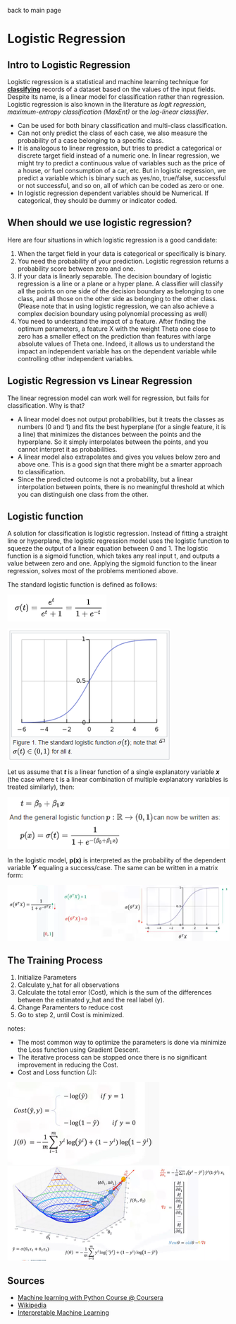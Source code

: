 back to main page

# Logistic Regression

## Intro to Logistic Regression

Logistic regression is a statistical and machine learning technique for <u>**classifying**</u> records of a dataset based on the values of the input fields. Despite its name, is a linear model for classification rather than regression. Logistic regression is also known in the literature as *logit regression*, *maximum-entropy classification (MaxEnt)* or the *log-linear classifier*. 
- Can be used for both binary classification and multi-class classification.
- Can not only predict the class of each case, we also measure the probability of a case belonging to a specific class.
- It is analogous to linear regression, but tries to predict a categorical or discrete target field instead of a numeric one. In linear regression, we might try to predict a continuous value of variables such as the price of a house, or fuel consumption of a car, etc. But in logistic regression, we predict a variable which is binary such as yes/no, true/false, successful or not successful, and so on, all of which can be coded as zero or one.
- In logistic regression dependent variables should be Numerical. If categorical, they should be dummy or indicator coded. 


## When should we use logistic regression? 
Here are four situations in which logistic regression is a good candidate: 
1) When the target field in your data is categorical or specifically is binary. 
2) You need the probability of your prediction. Logistic regression returns a probability score between zero and one. 
3) If your data is linearly separable. The decision boundary of logistic regression is a line or a plane or a hyper plane. A classifier will classify all the points on one side of the decision boundary as belonging to one class, and all those on the other side as belonging to the other class. (Please note that in using logistic regression, we can also achieve a complex decision boundary using polynomial processing as well)
4) You need to understand the impact of a feature. After finding the optimum parameters, a feature X with the weight Theta one close to zero has a smaller effect on the prediction than features with large absolute values of Theta one. Indeed, it allows us to understand the impact an independent variable has on the dependent variable while controlling other independent variables. 

## Logistic Regression vs Linear Regression
The linear regression model can work well for regression, but fails for classification. Why is that? 
- A linear model does not output probabilities, but it treats the classes as numbers (0 and 1) and fits the best hyperplane (for a single feature, it is a line) that minimizes the distances between the points and the hyperplane. So it simply interpolates between the points, and you cannot interpret it as probabilities.
- A linear model also extrapolates and gives you values below zero and above one. This is a good sign that there might be a smarter approach to classification.
- Since the predicted outcome is not a probability, but a linear interpolation between points, there is no meaningful threshold at which you can distinguish one class from the other.

## Logistic function 
A solution for classification is logistic regression. Instead of fitting a straight line or hyperplane, the logistic regression model uses the logistic function to squeeze the output of a linear equation between 0 and 1. The logistic function is a sigmoid function, which takes any real input t, and outputs a value between zero and one. Applying the sigmoid function to the linear regression, solves most of the problems mentioned above.  

The standard logistic function is defined as follows:

![](images/logit_sigmoid_func.png?raw=true)

![](images/logit_sigmoid_graph.png?raw=true)

Let us assume that *__t__* is a linear function of a single explanatory variable *__x__* (the case where t is a linear combination of multiple explanatory variables is treated similarly), then:

![](images/logit_linear_regression_1.png?raw=true)

In the logistic model, **p(x)** is interpreted as the probability of the dependent variable _**Y**_ equaling a success/case. The same can be written in a matrix form:

![](images/logit_sigmoid_matrix.png?raw=true)


## The Training Process

1) Initialize Parameters
2) Calculate y_hat for all observations
3) Calculate the total error (Cost), which is the sum of the differences between the estimated y_hat and the real label (y).
4) Change Paramenters to reduce cost
5) Go to step 2, until Cost is minimized.

notes:
- The most common way to optimize the parameters is done via minimize the Loss function using Gradient Descent.
- The iterative process can be stopped once there is no significant improvement in reducing the Cost.
- Cost and Loss function (J):

![](images/logit_loss_func.png?raw=true)
![](images/logit_optimization.png?raw=true)

## Sources
- [Machine learning with Python Course @ Coursera](https://www.coursera.org/learn/machine-learning-with-python)
- [Wikipedia](https://en.wikipedia.org/wiki/Logistic_regression)
- [Interpretable Machine Learning](https://christophm.github.io/interpretable-ml-book/logistic.html)